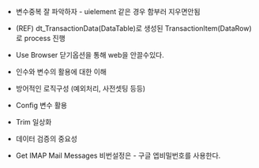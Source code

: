 
- 변수중복 잘 파악하자 - uielement 같은 경우 함부러 지우면안됨
- (REF) dt_TransactionData(DataTable)로 생성된 TransactionItem(DataRow)로 process 진행
- Use Browser 닫기옵션을 통해 web을 안끌수있다.

- 인수와 변수의 활용에 대한 이해
- 방어적인 로직구성 (예외처리, 사전셋팅 등등)
- Config 변수 활용 
- Trim 일상화
- 데이터 검증의 중요성 

- Get IMAP Mail Messages 비번설정은  - 구글 엡비밀번호를 사용한다.